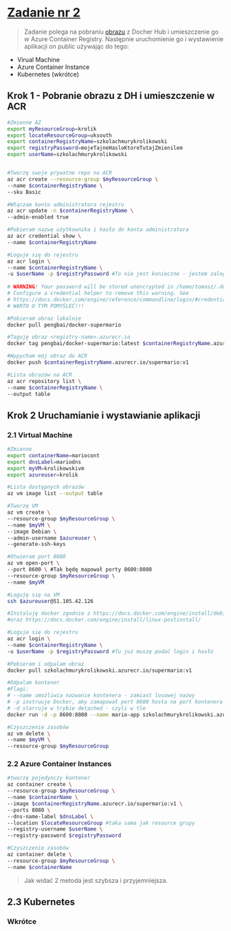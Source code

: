 # [Zadanie nr 2](https://szkolachmury.pl/microsoft-azure-zrozum-wszystkie-uslugi/tydzien-2-compute-containers/lekcja-11-praca-domowa/)

> Zadanie polega na pobraniu [obrazu](https://hub.docker.com/r/pengbai/docker-supermario/) z Docher Hub i umieszczenie go w Azure Container Registry.
Następnie uruchomienie go i wystawienie aplikacji on public używając do tego:
 - Virual Machine
 - Azure Container Instance
 - Kubernetes (wkrótce)

## Krok 1 - Pobranie obrazu z DH i umieszczenie w ACR 
```bash
#Zmienne AZ
export myResourceGroup=krolik
export locateResourceGroup=uksouth
export containerRegistryName=szkolachmurykrolikowski
export registryPassword=mojeTajneHasloKtoreTutajZmienilem
export userName=szkolachmurykrolikowski


#Tworzę swoje prywatne repo na ACR
az acr create --resource-group $myResourceGroup \
--name $containerRegistryName \
--sku Basic

#Włączam konto administratora rejestru
az acr update -n $containerRegistryName \
--admin-enabled true

#Pobieram nazwę użytkownika i hasło do konta administratora
az acr credential show \
--name $containerRegistryName

#Loguje się do rejestru
az acr login \
--name $containerRegistryName \
-u $userName -p $registryPassword #To nie jest konieczne - jestem zalogowany do intefejsu Azure CLI
    
# WARNING! Your password will be stored unencrypted in /home/tomasz/.docker/config.json.
# Configure a credential helper to remove this warning. See
# https://docs.docker.com/engine/reference/commandline/login/#credentials-store
# WARTO O TYM POMYŚLEĆ!!!

#Pobieram obraz lokalnie
docker pull pengbai/docker-supermario

#Taguję obraz <registry-name>.azurecr.io
docker tag pengbai/docker-supermario:latest $containerRegistryName.azurecr.io/supermario:v1

#Wypycham mój obraz do ACR
docker push $containerRegistryName.azurecr.io/supermario:v1

#Lista obrazów na ACR
az acr repository list \
--name $containerRegistryName \
--output table
```

## Krok 2 Uruchamianie i wystawianie aplikacji

### 2.1 Virtual Machine

```bash
#Zmienne
export containerName=mariocont
export dnsLabel=mariodns
export myVM=krolikowskivm
export azureuser=krolik

#Lista dostępnych obrazów
az vm image list --output table

#Tworzę VM 
az vm create \
--resource-group $myResourceGroup \
--name $myVM \
--image Debian \
--admin-username $azureuser \
--generate-ssh-keys

#Otwieram port 8080
az vm open-port \
--port 8600 \ #Tak będę mapował porty 8600:8080
--resource-group $myResourceGroup \
--name $myVM

#Loguję się na VM
ssh $azureuser@51.105.42.126

#Instaluję docker zgodnie z https://docs.docker.com/engine/install/debian/
#oraz https://docs.docker.com/engine/install/linux-postinstall/

#Loguje się do rejestru
az acr login \
--name $containerRegistryName \
-u $userName -p $registryPassword #Tu już muszę podać login i hasło

#Pobieram i odpalam obraz 
docker pull szkolachmurykrolikowski.azurecr.io/supermario:v1

#Odpalam kontener
#Flagi:
# --name umożliwia nazwanie kontenera - zamiast losowej nazwy
# -p instruuje Docker, aby zamapował port 8600 hosta na port kontenera 8080
# -d starruje w trybie detached - czyli w tle
docker run -d -p 8600:8080 --name mario-app szkolachmurykrolikowski.azurecr.io/supermario:v1

#Czyszczenie zasobów
az vm delete \
--name $myVM \
--resource-group $myResourceGroup
```
### 2.2 Azure Container Instances
```bash
#tworzę pojedynczy kontener
az container create \
--resource-group $myResourceGroup \
--name $containerName \
--image $containerRegistryName.azurecr.io/supermario:v1 \
--ports 8080 \
--dns-name-label $dnsLabel \
--location $locateResourceGroup #taka sama jak resource grupy
--registry-username $userName \
--registry-password $registryPassword

#Czyszczenie zasobów
az container delete \
--resource-group $myResourceGroup \
--name $containerName
```
> Jak widać 2 metoda jest szybsza i przyjemniejsza.

## 2.3 Kubernetes
### Wkrótce
